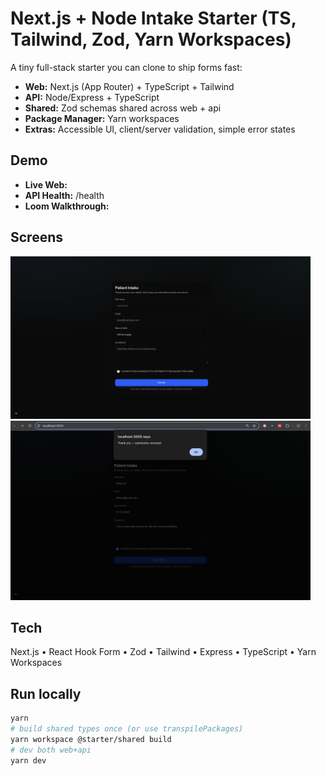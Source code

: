 # Next.js + Node Intake Starter (TS, Tailwind, Zod, Yarn Workspaces)

A tiny full-stack starter you can clone to ship forms fast:
- **Web:** Next.js (App Router) + TypeScript + Tailwind
- **API:** Node/Express + TypeScript
- **Shared:** Zod schemas shared across web + api
- **Package Manager:** Yarn workspaces
- **Extras:** Accessible UI, client/server validation, simple error states

## Demo
- **Live Web:** <your Vercel URL>
- **API Health:** <your API URL>/health
- **Loom Walkthrough:** <your Loom link>

## Screens
<img src="apps/web/resources/form.png" width="480" />
<img src="apps/web/resources/response.png" width="480" />

## Tech
Next.js • React Hook Form • Zod • Tailwind • Express • TypeScript • Yarn Workspaces

## Run locally
```bash
yarn
# build shared types once (or use transpilePackages)
yarn workspace @starter/shared build
# dev both web+api 
yarn dev
